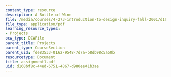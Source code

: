 ```yaml
---
content_type: resource
description: A Bottle of Wine
file: /media/courses/4-273-introduction-to-design-inquiry-fall-2001/d168bf8c44ed67514867d980ee41b3ae_assignment1.pdf
file_type: application/pdf
learning_resource_types:
- Projects
ocw_type: OCWFile
parent_title: Projects
parent_type: CourseSection
parent_uid: fde83533-0162-9548-7d7a-b8db98c5a50b
resourcetype: Document
title: assignment1.pdf
uid: d168bf8c-44ed-6751-4867-d980ee41b3ae
---
```

